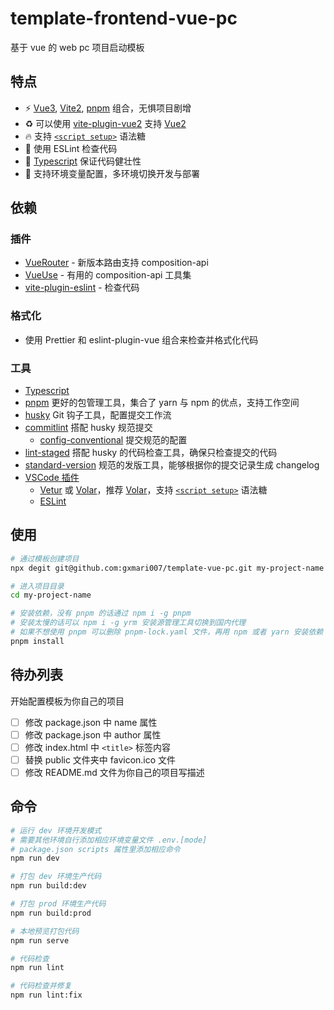 # template-frontend-vue-pc

基于 vue 的 web pc 项目启动模板

## 特点

- ⚡️ [Vue3](https://v3.vuejs.org/), [Vite2](https://vitejs.dev/), [pnpm](https://pnpm.io/) 组合，无惧项目剧增
- ♻️ 可以使用 [vite-plugin-vue2](https://github.com/underfin/vite-plugin-vue2) 支持 [Vue2](https://vuejs.org/)
- 🔥 支持 [`<script setup>`](https://github.com/vuejs/rfcs/pull/227) 语法糖
- 🚨 使用 ESLint 检查代码
- 💪 [Typescript](https://www.typescriptlang.org/) 保证代码健壮性
- 🚀 支持环境变量配置，多环境切换开发与部署

## 依赖

### 插件

- [VueRouter](https://next.router.vuejs.org/) - 新版本路由支持 composition-api
- [VueUse](https://github.com/vueuse/vueuse) - 有用的 composition-api 工具集
- [vite-plugin-eslint](https://github.com/gxmari007/vite-plugin-eslint) - 检查代码

### 格式化

- 使用 Prettier 和 eslint-plugin-vue 组合来检查并格式化代码

### 工具

- [Typescript](https://www.typescriptlang.org/)
- [pnpm](https://pnpm.io/) 更好的包管理工具，集合了 yarn 与 npm 的优点，支持工作空间
- [husky](https://github.com/typicode/husky) Git 钩子工具，配置提交工作流
- [commitlint](https://github.com/conventional-changelog/commitlint) 搭配 husky 规范提交
  - [config-conventional](https://github.com/conventional-changelog/commitlint/tree/master/@commitlint/config-conventional) 提交规范的配置
- [lint-staged](https://github.com/okonet/lint-staged) 搭配 husky 的代码检查工具，确保只检查提交的代码
- [standard-version](https://github.com/conventional-changelog/standard-version) 规范的发版工具，能够根据你的提交记录生成 changelog
- [VSCode 插件](https://marketplace.visualstudio.com/VSCode)
  - [Vetur](https://marketplace.visualstudio.com/items?itemName=octref.vetur) 或 [Volar](https://marketplace.visualstudio.com/items?itemName=johnsoncodehk.volar)，推荐 [Volar](https://marketplace.visualstudio.com/items?itemName=johnsoncodehk.volar)，支持 [`<script setup>`](https://github.com/vuejs/rfcs/pull/227) 语法糖
  - [ESLint](https://marketplace.visualstudio.com/items?itemName=dbaeumer.vscode-eslint)

## 使用

```bash
# 通过模板创建项目
npx degit git@github.com:gxmari007/template-vue-pc.git my-project-name

# 进入项目目录
cd my-project-name

# 安装依赖，没有 pnpm 的话通过 npm i -g pnpm
# 安装太慢的话可以 npm i -g yrm 安装源管理工具切换到国内代理
# 如果不想使用 pnpm 可以删除 pnpm-lock.yaml 文件，再用 npm 或者 yarn 安装依赖
pnpm install
```

## 待办列表

开始配置模板为你自己的项目

- [ ] 修改 package.json 中 name 属性
- [ ] 修改 package.json 中 author 属性
- [ ] 修改 index.html 中 `<title>` 标签内容
- [ ] 替换 public 文件夹中 favicon.ico 文件
- [ ] 修改 README.md 文件为你自己的项目写描述

## 命令

```bash
# 运行 dev 环境开发模式
# 需要其他环境自行添加相应环境变量文件 .env.[mode]
# package.json scripts 属性里添加相应命令
npm run dev

# 打包 dev 环境生产代码
npm run build:dev

# 打包 prod 环境生产代码
npm run build:prod

# 本地预览打包代码
npm run serve

# 代码检查
npm run lint

# 代码检查并修复
npm run lint:fix
```

